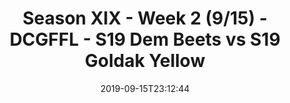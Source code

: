 ---
title: Season XIX - Week 2 (9/15) - DCGFFL - S19 Dem Beets vs S19 Goldak Yellow
teams-score:
- team: _teams/maroon-2.md
  score: 27
- team: _teams/gold.md
  score: 12
mvp: OJ,Garrett
game-ball: Smiffy,Joe
sportsperson: Garrett,Chuck
season: 19
week: 2
date: '2019-09-15T23:12:44'
pageid: season-xix-week-2-9-15-7034-vs-7031
---